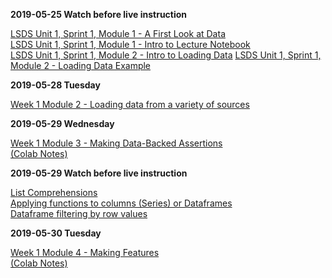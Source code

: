 
**2019-05-25 Watch before live instruction**  

[LSDS Unit 1, Sprint 1, Module 1 - A First Look at Data](https://www.youtube.com/watch?v=yZihmKNXkkE)  
[LSDS Unit 1, Sprint 1, Module 1 - Intro to Lecture Notebook](https://www.youtube.com/watch?v=7unI6oGI6_Q)  
[LSDS Unit 1, Sprint 1, Module 2 - Intro to Loading Data](https://www.youtube.com/watch?v=Nq3FJnfste4) 
[LSDS Unit 1, Sprint 1, Module 2 - Loading Data Example](https://www.youtube.com/watch?v=qNZ97UF8nQQ)  

**2019-05-28 Tuesday**  

[Week 1 Module 2 - Loading data from a variety of sources](https://www.youtube.com/watch?v=kavWjF19WVE)  

**2019-05-29 Wednesday**  

[Week 1 Module 3 - Making Data-Backed Assertions](https://youtu.be/UfnpZXRhOVE)  
[(Colab Notes)](https://colab.research.google.com/drive/1VMaZ-TH7AKk8SWJM3hctYYsmGIp3HHOF)    

**2019-05-29 Watch before live instruction**  

[List Comprehensions](https://www.youtube.com/watch?v=AhSvKGTh28Q)  
[Applying functions to columns (Series) or Dataframes](https://www.youtube.com/watch?v=P_q0tkYqvSk)  
[Dataframe filtering by row values](https://www.youtube.com/watch?v=2AFGPdNn4FM)  

**2019-05-30 Tuesday**  

[Week 1 Module 4 - Making Features](https://youtu.be/oi3ron_QgXE)  
[(Colab Notes)](https://colab.research.google.com/drive/1u6W40otEDy-tKhYnah6rJc_rjcQectwD)





